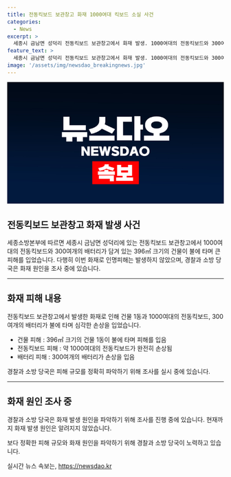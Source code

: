 ```yaml
---
title: 전동킥보드 보관창고 화재 1000여대 킥보드 소실 사건
categories:
  - News
excerpt: >
  세종시 금남면 성덕리 전동킥보드 보관창고에서 화재 발생. 1000여대의 전동킥보드와 300여개의 배터리가 불에 탔으나 인명피해는 없었음. 경찰과 소방 당국이 화재 원인을 조사 중. - 세종소방본부
feature_text: >
  세종시 금남면 성덕리 전동킥보드 보관창고에서 화재 발생. 1000여대의 전동킥보드와 300여개의 배터리가 불에 탔으나 인명피해는 없었음. 경찰과 소방 당국이 화재 원인을 조사 중. - 세종소방본부
image: '/assets/img/newsdao_breakingnews.jpg'
---
```


<p><img src="/assets/img/newsdao_breakingnews.jpg" alt="pcversion 속보" /></p>

<h2>전동킥보드 보관창고 화재 발생 사건</h2>

<p data-ke-size="size16">
    세종소방본부에 따르면 세종시 금남면 성덕리에 있는 전동킥보드 보관창고에서 1000여대의 전동킥보드와 300여개의 배터리가 담겨 있는 396㎡ 크기의 건물이 불에 타며 큰 피해를 입었습니다. 다행히 이번 화재로 인명피해는 발생하지 않았으며, 경찰과 소방 당국은 화재 원인을 조사 중에 있습니다.
</p>

<hr>

<h2 data-ke-size="size26">화재 피해 내용</h2>

<p data-ke-size="size16">전동킥보드 보관창고에서 발생한 화재로 인해 건물 1동과 1000여대의 전동킥보드, 300여개의 배터리가 불에 타며 심각한 손상을 입었습니다.</p>

<ul>
    <li>건물 피해 : 396㎡ 크기의 건물 1동이 불에 타며 피해를 입음</li>
    <li>전동킥보드 피해 : 약 1000여대의 전동킥보드가 완전히 손상됨</li>
    <li>배터리 피해 : 300여개의 배터리가 손상을 입음</li>
</ul>

<p data-ke-size="size16">
    경찰과 소방 당국은 피해 규모를 정확히 파악하기 위해 조사를 실시 중에 있습니다.
</p>

<hr>

<h2 data-ke-size="size26">화재 원인 조사 중</h2>

<p data-ke-size="size16">경찰과 소방 당국은 화재 발생 원인을 파악하기 위해 조사를 진행 중에 있습니다. 현재까지 화재 발생 원인은 알려지지 않았습니다.</p>

<p data-ke-size="size16">보다 정확한 피해 규모와 화재 원인을 파악하기 위해 경찰과 소방 당국이 노력하고 있습니다.</p>
실시간 뉴스 속보는, <a href="https://newsdao.kr" rel="dofollow">https://newsdao.kr</a>


